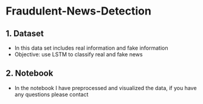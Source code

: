 # Fraudulent-News-Detection

## 1. Dataset
   - In this data set includes real information and fake information
   - Objective: use LSTM to classify real and fake news
## 2. Notebook
   - In the notebook I have preprocessed and visualized the data, if you have any questions please contact
  
